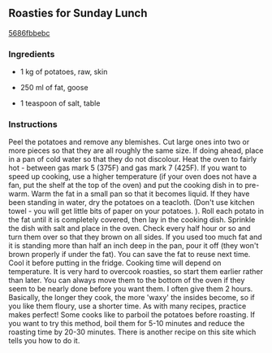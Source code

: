 ## Roasties for Sunday Lunch

[5686fbbebc](http://www.food.com/recipe/roasties-for-sunday-lunch-408845)

### Ingredients

 - 1 kg of potatoes, raw, skin

 - 250 ml of fat, goose

 - 1 teaspoon of salt, table

### Instructions

Peel the potatoes and remove any blemishes. Cut large ones into two or more pieces so that they are all roughly the same size. If doing ahead, place in a pan of cold water so that they do not discolour. Heat the oven to fairly hot - between gas mark 5 (375F) and gas mark 7 (425F). If you want to speed up cooking, use a higher temperature (if your oven does not have a fan, put the shelf at the top of the oven) and put the cooking dish in to pre-warm. Warm the fat in a small pan so that it becomes liquid. If they have been standing in water, dry the potatoes on a teacloth. (Don't use kitchen towel - you will get little bits of paper on your potatoes. ). Roll each potato in the fat until it is completely covered, then lay in the cooking dish. Sprinkle the dish with salt and place in the oven. Check every half hour or so and turn them over so that they brown on all sides. If you used too much fat and it is standing more than half an inch deep in the pan, pour it off (they won't brown properly if under the fat). You can save the fat to reuse next time. Cool it before putting in the fridge. Cooking time will depend on temperature. It is very hard to overcook roasties, so start them earlier rather than later. You can always move them to the bottom of the oven if they seem to be nearly done before you want them. I often give them 2 hours. Basically, the longer they cook, the more 'waxy' the insides become, so if you like them floury, use a shorter time. As with many recipes, practice makes perfect! Some cooks like to parboil the potatoes before roasting. If you want to try this method, boil them for 5-10 minutes and reduce the roasting time by 20-30 minutes. There is another recipe on this site which tells you how to do it.